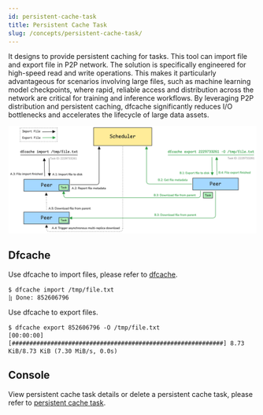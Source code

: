 ```yaml
---
id: persistent-cache-task
title: Persistent Cache Task
slug: /concepts/persistent-cache-task/
---
```


It designs to provide persistent caching for tasks. This tool can import file and export file in P2P network. The solution is specifically engineered for high-speed read and write operations. This makes it particularly advantageous for scenarios involving large files, such as machine learning model checkpoints, where rapid, reliable access and distribution across the network are critical for training and inference workflows. By leveraging P2P distribution and persistent caching, dfcache significantly reduces I/O bottlenecks and accelerates the lifecycle of large data assets.

![persistent-cache-task-architecture](./../resource/concepts/persistent-cache-task/persistent-cache-task-architecture.png)

## Dfcache

Use dfcache to import files, please refer to [dfcache](../reference/commands/client/dfcache.md).

```shell
$ dfcache import /tmp/file.txt
⣷ Done: 852606796
```

Use dfcache to export files.

```shell
$ dfcache export 852606796 -O /tmp/file.txt
[00:00:00] [############################################################] 8.73 KiB/8.73 KiB (7.30 MiB/s, 0.0s)
```

## Console

View persistent cache task details or delete a persistent cache task, please refer to [persistent cache task](../advanced-guides/web-console/resource/persistent-cache-task.md).

